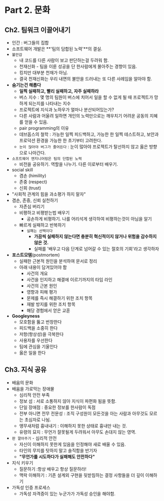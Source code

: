 
# Part 2. 문화

## Ch2. 팀워크 이끌어내기

- 인간 : 버그들의 집합
- 소프트웨어 개발은 **'팀의 담합된 노력'**의 결실.
- `불안감`
  - 내 코드를 다른 사람이 보고 판단하는걸 두려워 함.
  - 천재신화 - 팀을 이룬 성공을 단 한사람에게 몰아주는 경향이 있음.
  - 킹치만 대부분 천재가 아님.
  - 결국 천재신화는 우리 내면의 불안을 드러내는 또 다른 사례임을 알아야 함.
- **숨기는건 해롭다**
  - **일찍 실패하고, 빨리 실패하고, 자주 실패하라**
  - 버스 지수 : 몇 명의 팀원이 버스에 치어서 일을 할 수 없게 될 때 프로젝트가 망하게 되는지를 나타내는 지수
  - 프로젝트에 지식과 노하우가 얼마나 분산되어있는가? 
  - 다른 사람과 어울려 일하면 개인의 노력만으로는 깨우치기 어려운 공동의 지혜를 얻을 수 있음.
  - pair programming의 이유
  - 데브옵스의 철학 : 가능한 일찍 피드백하고, 가능한 한 일찍 테스트하고, 보안과 프로덕션 환경을 가능한 한 초기부터 고려한다.
  - `눈이 많아야 버그가 줄어든다` : 눈이 많아야 프로젝트가 탈선하지 않고 옳은 방향으로 나아간다. 
- `소프트웨어 엔지니어링은 팀의 단합된 노력`
  - 비전을 공유하기. 역할을 나누기. 다른 이로부터 배우기.
- social skill
  - 겸손 (himility)
  - 존중 (respect)
  - 신회 (trust) 
- "사회적 관계의 힘을 과소평가 하지 말자" 
- 겸손, 존중, 신뢰 실천하기
  - 자존심 버리기
  - 비평하고 비평받는법 배우기 
    - 공손하게 비평하기. 나를 어리석게 생각하여 비평하는것이 아님을 알기
  - 빠르게 실패하고 반복하기
    - `실패는 선택이다`
      - **가끔씩 실패하지 않는다면 충분히 혁신적이지 않거나 위험을 감수하지 않은 것.**
      - 실패를 '배우고 다음 단계로 넘어갈 수 있는 절호의 기회'라고 생각하자
- **포스트모템**(postmortem)
  - 실패한 근본적 원인을 분석하여 문서로 정리
  - 아래 내용이 담겨있어야 함
    - 사건의 개요
    - 사건을 인지하고 해결에 이르기까지의 타임 라인
    - 사건의 근본 원인
    - 영향과 피해 평가
    - 문제를 즉시 해결하기 위한 조치 항목
    - 재발 방지를 위한 조치 항목
    - 해당 경험에서 얻은 교훈
- **Googleyness**
  - 모호함을 뚫고 번창한다
  - 피드백을 소중히 한다
  - 저항(항상성)을 극복한다
  - 사용자를 우선한다
  - 팀에 관심을 기울인다
  - 옳은 일을 한다


## Ch3. 지식 공유

- 배움의 문화
- 배움을 가로막는 장애물
  - 심리적 안전 부족
  - 정보 섬 : 서로 소통하지 않아 지식이 파편화 됨을 뜻함. 
  - 단일 장애점 : 중요한 정보를 한사람이 독점 
  - 전부 아니면 전무 전문성 : 조직 구성원이 모든것을 아는 사람과 아무것도 모르는 초심자로 나뉨. 
  - 앵무새처럼 흉내내기 : 이해하지 못한 상태로 흉내만 내는 것.
  - 유령의 묘지 : 무언가 잘못될게 두려워서 아무도 손대지 않는 영역. 
- `판 깔아주기` - 심리적 안전
  - 자신이 이해하지 못한게 있음을 인정해야 새로 배울 수 있음.
  - 타인의 무지를 탓하지 말고 솔직함을 반기자
  - **"무언가를 시도하다가 실패해도 안전하다"**
- 지식 키우기
  - 질문하기 :항상 배우고 항상 질문하라!
  - 맥락 이해하기 : 기존 설계외 구현을 뒷받침하는 결정 사항들을 더 깊이 이해하기
- 가독성 인증 프로세스
  - 가독성 자격증이 있는 누군가가 가독성 승인을 해야함. 

